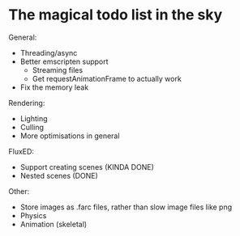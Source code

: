 The magical todo list in the sky
================================

General:
- Threading/async
- Better emscripten support
    - Streaming files
    - Get requestAnimationFrame to actually work
- Fix the memory leak

Rendering:
- Lighting
- Culling
- More optimisations in general

FluxED:
- Support creating scenes (KINDA DONE)
- Nested scenes (DONE)

Other:
- Store images as .farc files, rather than slow image files like png
- Physics
- Animation (skeletal)

